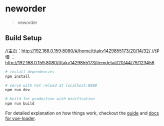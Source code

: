 # neworder

> neworder

## Build Setup
  //主页：http://192.168.0.159:8080/#/home/tttakv1429855173/20/14/32/
  //详情 ：http://192.168.0.159:8080/tttakv1429855173/itemdetail/20/44/79/123456

``` bash
# install dependencies
npm install

# serve with hot reload at localhost:8080
npm run dev

# build for production with minification
npm run build

```

For detailed explanation on how things work, checkout the [guide](http://vuejs-templates.github.io/webpack/) and [docs for vue-loader](http://vuejs.github.io/vue-loader).
